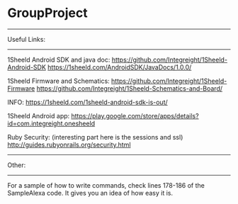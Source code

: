# GroupProject
*****************
Useful Links: 
*****************

1Sheeld Android SDK and java doc:
https://github.com/Integreight/1Sheeld-Android-SDK
https://1sheeld.com/AndroidSDK/JavaDocs/1.0.0/

1Sheeld Firmware and Schematics:
https://github.com/Integreight/1Sheeld-Firmware
https://github.com/Integreight/1Sheeld-Schematics-and-Board/

INFO:
https://1sheeld.com/1sheeld-android-sdk-is-out/

1Sheeld Android app:
https://play.google.com/store/apps/details?id=com.integreight.onesheeld

Ruby Security: (interesting part here is the sessions and ssl)
http://guides.rubyonrails.org/security.html

***********
Other: 
***********

For a sample of how to write commands, check lines 178-186 of the SampleAlexa code. It gives you an idea of how easy it is.


